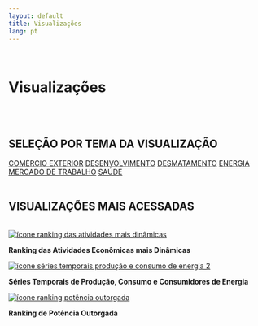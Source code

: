 ```yaml
---
layout: default
title: Visualizações
lang: pt
---
```


<link rel="stylesheet" href="style.css">

<br>

<h1 class="title-about">Visualizações</h1>

<br>
<br>

<div style="max-width:600px; margin:0 auto;">
  <h2 class="selecao_por_tema">SELEÇÃO POR TEMA DA VISUALIZAÇÃO</h2>
    <div class="botoes-container">
      <a href="{{ site.baseurl }}/pt/viz/comercio-exterior" class="botao">COMÉRCIO EXTERIOR</a>
      <a href="{{ site.baseurl }}/pt/viz/desenvolvimento" class="botao">DESENVOLVIMENTO</a>
      <a href="{{ site.baseurl }}/pt/viz/desmatamento" class="botao">DESMATAMENTO</a>
      <a href="{{ site.baseurl }}/pt/viz/energia" class="botao">ENERGIA</a>
      <a href="{{ site.baseurl }}/pt/viz/mercado-de-trabalho" class="botao">MERCADO DE TRABALHO</a>
      <a href="{{ site.baseurl }}/pt/viz/saude" class="botao">SAÚDE</a>
    </div>
</div>

  <br>


   <h2 class="selecao_por_tema">VISUALIZAÇÕES MAIS ACESSADAS</h2>
<br>

  <div class="imagens-container">
   <div class="icone-bloco">
    <a href="{{ site.baseurl }}/pt/viz/ranking-atividades-economicas-mais-dinamicas" target="_blank" rel="noopener noreferrer">
      <img src="{{ site.baseurl }}/assets/img/icon_rk_atividades_dinamicas.png" alt="ícone ranking das atividades mais dinâmicas">
    </a><br>
    <p><strong>Ranking das Atividades Econômicas mais Dinâmicas</strong></p>
   </div>
   <div class="icone-bloco">
    <a href="{{ site.baseurl }}/pt/viz/series-temporais-da-producao-consumo-e-consumidores-de-energia" target="_blank" rel="noopener noreferrer">
      <img src="{{ site.baseurl }}/assets/img/icon_ts_prod_con.jpg" alt="ícone séries temporais produção e consumo de energia 2">
    </a><br>
    <p><strong>Séries Temporais de Produção, Consumo e Consumidores de Energia</strong></p>
   </div>
   <div class="icone-bloco">
    <a href="{{ site.baseurl }}/pt/viz/ranking-da-potencia-outorgada-dos-estados-da-amazonia-legal" target="_blank" rel="noopener noreferrer">
      <img src="{{ site.baseurl }}/assets/img/icon_pot_outorgada.jpg" alt="ícone ranking potência outorgada">
    </a><br>
    <p><strong>Ranking de Potência Outorgada</strong></p>
   </div>
  </div>

<br>
<br>
<br>
<br>
